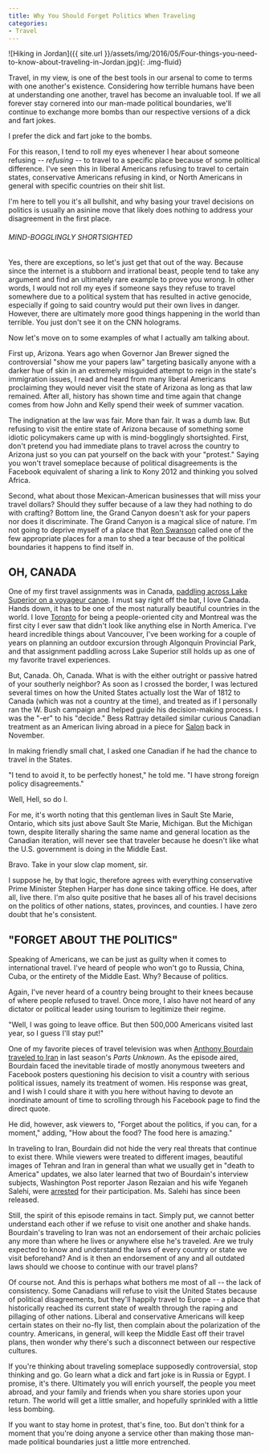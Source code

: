 ```yaml
---
title: Why You Should Forget Politics When Traveling
categories:
- Travel
---
```


![Hiking in Jordan]({{ site.url }}/assets/img/2016/05/Four-things-you-need-to-know-about-traveling-in-Jordan.jpg){: .img-fluid}

Travel, in my view, is one of the best tools in our arsenal to come to terms with one another's existence. Considering how terrible humans have been at understanding one another, travel has become an invaluable tool. If we all forever stay cornered into our man-made political boundaries, we'll continue to exchange more bombs than our respective versions of a dick and fart jokes.

I prefer the dick and fart joke to the bombs.

For this reason, I tend to roll my eyes whenever I hear about someone refusing -- _refusing_ -- to travel to a specific place because of some political difference. I've seen this in liberal Americans refusing to travel to certain states, conservative Americans refusing in kind, or North Americans in general with specific countries on their shit list.

I'm here to tell you it's all bullshit, and why basing your travel decisions on politics is usually an asinine move that likely does nothing to address your disagreement in the first place.

###### MIND-BOGGLINGLY SHORTSIGHTED

Yes, there are exceptions, so let's just get that out of the way. Because since the internet is a stubborn and irrational beast, people tend to take any argument and find an ultimately rare example to prove you wrong. In other words, I would not roll my eyes if someone says they refuse to travel somewhere due to a political system that has resulted in active genocide, especially if going to said country would put their own lives in danger. However, there are ultimately more good things happening in the world than terrible. You just don't see it on the CNN holograms.

Now let's move on to some examples of what I actually am talking about.

First up, Arizona. Years ago when Governor Jan Brewer signed the controversial "show me your papers law" targeting basically anyone with a darker hue of skin in an extremely misguided attempt to reign in the state's immigration issues, I read and heard from many liberal Americans proclaiming they would never visit the state of Arizona as long as that law remained. After all, history has shown time and time again that change comes from how John and Kelly spend their week of summer vacation.

The indignation at the law was fair. More than fair. It was a dumb law. But refusing to visit the entire state of Arizona because of something some idiotic policymakers came up with is mind-bogglingly shortsighted. First, don't pretend you had immediate plans to travel across the country to Arizona just so you can pat yourself on the back with your "protest." Saying you won't travel someplace because of political disagreements is the Facebook equivalent of sharing a link to Kony 2012 and thinking you solved Africa.

Second, what about those Mexican-American businesses that will miss your travel dollars? Should they suffer because of a law they had nothing to do with crafting? Bottom line, the Grand Canyon doesn't ask for your papers nor does it discriminate. The Grand Canyon is a magical slice of nature. I'm not going to deprive myself of a place that [Ron Swanson](http://ronsays.tumblr.com/post/6683638979/ron-swanson-says-crying-acceptable-at-funerals) called one of the few appropriate places for a man to shed a tear because of the political boundaries it happens to find itself in.

## OH, CANADA

One of my first travel assignments was in Canada, [paddling across Lake Superior on a voyageur canoe](http://matadornetwork.com/trips/paddle-lake-superior-voyageur-canoe-musical-tour/). I must say right off the bat, I love Canada. Hands down, it has to be one of the most naturally beautiful countries in the world. I love [Toronto](https://withoutapath.com/traveling-toronto-canada/) for being a people-oriented city and Montreal was the first city I ever saw that didn't look like anything else in North America. I've heard incredible things about Vancouver, I've been working for a couple of years on planning an outdoor excursion through Algonquin Provincial Park, and that assignment paddling across Lake Superior still holds up as one of my favorite travel experiences.

But, Canada. Oh, Canada. What is with the either outright or passive hatred of your southerly neighbor? As soon as I crossed the border, I was lectured several times on how the United States actually lost the War of 1812 to Canada (which was not a country at the time), and treated as if I personally ran the W. Bush campaign and helped guide his decision-making process. I was the "-er" to his "decide." Bess Rattray detailed similar curious Canadian treatment as an American living abroad in a piece for [Salon](http://www.salon.com/2014/11/28/everybody_hates_americans_my_life_abroad_as_the_maligned_other/) back in November.

In making friendly small chat, I asked one Canadian if he had the chance to travel in the States.

"I tend to avoid it, to be perfectly honest," he told me. "I have strong foreign policy disagreements."

Well, Hell, so do I.

For me, it's worth noting that this gentleman lives in Sault Ste Marie, Ontario, which sits just above Sault Ste Marie, Michigan. But the Michigan town, despite literally sharing the same name and general location as the Canadian iteration, will never see that traveler because he doesn't like what the U.S. government is doing in the Middle East.

Bravo. Take in your slow clap moment, sir.

I suppose he, by that logic, therefore agrees with everything conservative Prime Minister Stephen Harper has done since taking office. He does, after all, live there. I'm also quite positive that he bases all of his travel decisions on the politics of other nations, states, provinces, and counties. I have zero doubt that he's consistent.

## "FORGET ABOUT THE POLITICS"

Speaking of Americans, we can be just as guilty when it comes to international travel. I've heard of people who won't go to Russia, China, Cuba, or the entirety of the Middle East. Why? Because of politics.

Again, I've never heard of a country being brought to their knees because of where people refused to travel. Once more, I also have not heard of any dictator or political leader using tourism to legitimize their regime.

"Well, I was going to leave office. But then 500,000 Americans visited last year, so I guess I'll stay put!"

One of my favorite pieces of travel television was when [Anthony Bourdain traveled to Iran](http://skift.com/2014/11/03/anthony-bourdains-parts-unknown-episode-6-surprised-by-iran/) in last season's _Parts Unknown_. As the episode aired, Bourdain faced the inevitable tirade of mostly anonymous tweeters and Facebook posters questioning his decision to visit a country with serious political issues, namely its treatment of women. His response was great, and I wish I could share it with you here without having to devote an inordinate amount of time to scrolling through his Facebook page to find the direct quote.

He did, however, ask viewers to, "Forget about the politics, if you can, for a moment," adding, "How about the food? The food here is amazing."

In traveling to Iran, Bourdain did not hide the very real threats that continue to exist there. While viewers were treated to different images, beautiful images of Tehran and Iran in general than what we usually get in "death to America" updates, we also later learned that two of Bourdain's interview subjects, Washington Post reporter Jason Rezaian and his wife Yeganeh Salehi, were [arrested](http://www.nytimes.com/2014/08/08/world/middleeast/iran-washington-post-journalist-arrest.html) for their participation. Ms. Salehi has since been released.

Still, the spirit of this episode remains in tact. Simply put, we cannot better understand each other if we refuse to visit one another and shake hands. Bourdain's traveling to Iran was not an endorsement of their archaic policies any more than where he lives or anywhere else he's traveled. Are we truly expected to know and understand the laws of every country or state we visit beforehand? And is it then an endorsement of any and all outdated laws should we choose to continue with our travel plans?

Of course not. And this is perhaps what bothers me most of all -- the lack of consistency. Some Canadians will refuse to visit the United States because of political disagreements, but they'll happily travel to Europe -- a place that historically reached its current state of wealth through the raping and pillaging of other nations. Liberal and conservative Americans will keep certain states on their no-fly list, then complain about the polarization of the country. Americans, in general, will keep the Middle East off their travel plans, then wonder why there's such a disconnect between our respective cultures.

If you're thinking about traveling someplace supposedly controversial, stop thinking and go. Go learn what a dick and fart joke is in Russia or Egypt. I promise, it's there. Ultimately you will enrich yourself, the people you meet abroad, and your family and friends when you share stories upon your return. The world will get a little smaller, and hopefully sprinkled with a little less bombing.

If you want to stay home in protest, that's fine, too. But don't think for a moment that you're doing anyone a service other than making those man-made political boundaries just a little more entrenched.
